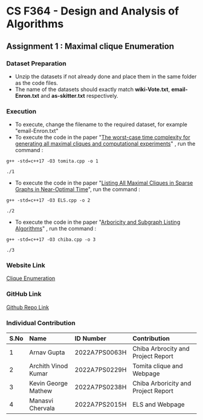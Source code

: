# CS F364 - Design and Analysis of Algorithms

## Assignment 1 : Maximal clique Enumeration

### Dataset Preparation

- Unzip the datasets if not already done and place them in the same folder as the code files.
- The name of the datasets should exactly match **wiki-Vote.txt**, **email-Enron.txt** and **as-skitter.txt** respectively.

### Execution

- To execute, change the filename to the required dataset, for example "email-Enron.txt"
- To execute the code in the paper "[The worst-case time complexity for generating all maximal cliques and computational experiments](<papers/The worst-case time complexity for generating all maximal cliques and computational experiments..pdf>)" , run the command :

```
g++ -std=c++17 -O3 tomita.cpp -o 1

./1
```

- To execute the code in the paper "[Listing All Maximal Cliques in Sparse Graphs in Near-Optimal Time](<papers/Listing All Maximal Cliques in Sparse Graphs in Near-Optimal TIme.pdf>)", run the command :

```
g++ -std=c++17 -O3 ELS.cpp -o 2

./2
```

- To execute the code in the paper "[Arboricity and Subgraph Listing Algorithms](<papers/Arboricity and Subgraph Listing Algorithms.pdf>)" , run the command :

```
g++ -std=c++17 -O3 chiba.cpp -o 3

./3
```

### Website Link

[Clique Enumeration](https://arnav7126.github.io/Maximal_Clique_Enumeration/website/index.html)

### GitHub Link

[Github Repo Link](https://github.com/arnav7126/Maximal_Clique_Enumeration.git)

### Individual Contribution

| S.No | Name                | ID Number     | Contribution                        |
| :--- | :------------------ | :------------ | :---------------------------------- |
| 1    | Arnav Gupta         | 2022A7PS0063H | Chiba Arbrocity and Project Report  |
| 2    | Archith Vinod Kumar | 2022A7PS0229H | Tomita clique and Webpage           |
| 3    | Kevin George Mathew | 2022A7PS0238H | Chiba Arboricity and Project Report |
| 4    | Manasvi Chervala    | 2022A7PS2015H | ELS and Webpage                     |
